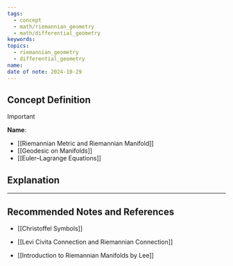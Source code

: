 ```yaml
---
tags:
  - concept
  - math/riemannian_geometry
  - math/differential_geometry
keywords: 
topics:
  - riemannian_geometry
  - differential_geometry
name: 
date of note: 2024-10-29
---
```


## Concept Definition

>[!important]
>**Name**: 


- [[Riemannian Metric and Riemannian Manifold]]
- [[Geodesic on Manifolds]]
- [[Euler–Lagrange Equations]]


## Explanation





-----------
##  Recommended Notes and References


- [[Christoffel Symbols]]
- [[Levi Civita Connection and Riemannian Connection]]

- [[Introduction to Riemannian Manifolds by Lee]]